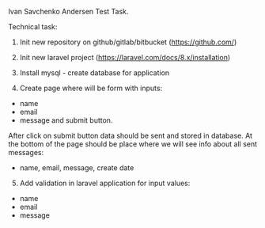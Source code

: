 Ivan Savchenko Andersen Test Task.

Technical task:
1) Init new repository on github/gitlab/bitbucket (https://github.com/)

2) Init new laravel project (https://laravel.com/docs/8.x/installation)

3) Install mysql - create database for application

4) Create page where will be form with inputs:
- name
- email
- message
  and submit button.

After click on submit button data should be sent and stored in database.
At the bottom of the page should be place where we will see info about all sent messages:
- name, email, message, create date

5) Add validation in laravel application for input values:
- name
- email
- message

